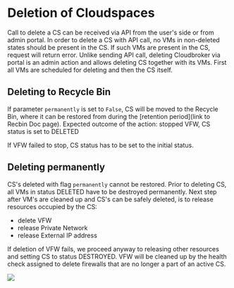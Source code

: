 # Deletion of Cloudspaces

Call to delete a CS can be received via API from the user's side or from admin portal.
In order to delete a CS with API call, no VMs in non-deleted states should be present in the CS. If such VMs are present in the CS, request will return error.
Unlike sending API call, deleting Cloudbroker via portal is an admin action and allows deleting CS together with its VMs. First all VMs are scheduled for deleting and then the CS itself.

## Deleting to Recycle Bin

If parameter `permanently` is set to `False`, CS will be moved to the Recycle Bin, where it can be restored from during the [retention period](link to Recbin Doc page).
Expected outcome of the action: stopped VFW, CS status is set to DELETED

If VFW failed to stop, CS status has to be set to the initial status.

## Deleting permanently

CS's deleted with flag `permanently` cannot be restored. Prior to deleting CS, all VMs in status DELETED have to be destroyed permanently.
Next step after VM's are cleaned up and CS's can be safely deleted, is to release resources occupied by the CS:

* delete VFW
* release Private Network
* release External IP address

If deletion of VFW fails, we proceed anyway to releasing other resources and setting CS to status DESTROYED.
VFW will be cleaned up by the health check assigned to delete firewalls that are no longer a part of an active CS.

![](https://docs.google.com/drawings/d/e/2PACX-1vRbP-YbXJnR2i2TXBaTLo6RaAyMsfUxhh3tJek4TxsJVEjR770--w-DZn82A5MHnBtVlCMOXWgBFqfw/pub?w=2395&h=1355)